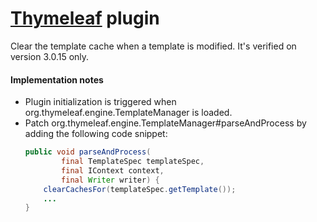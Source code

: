 [Thymeleaf](https://www.thymeleaf.org/) plugin
=================
Clear the template cache when a template is modified. It's verified on version 3.0.15 only.

#### Implementation notes

* Plugin initialization is triggered when org.thymeleaf.engine.TemplateManager is loaded.
* Patch org.thymeleaf.engine.TemplateManager#parseAndProcess by adding the following code snippet:
    ```java
    public void parseAndProcess(
            final TemplateSpec templateSpec,
            final IContext context,
            final Writer writer) {
        clearCachesFor(templateSpec.getTemplate());
        ...
   }
   ```